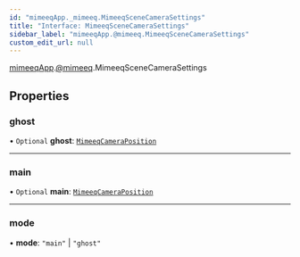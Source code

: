 ```yaml
---
id: "mimeeqApp._mimeeq.MimeeqSceneCameraSettings"
title: "Interface: MimeeqSceneCameraSettings"
sidebar_label: "mimeeqApp.@mimeeq.MimeeqSceneCameraSettings"
custom_edit_url: null
---
```


[mimeeqApp](../modules/mimeeqApp.md).[@mimeeq](../namespaces/mimeeqApp._mimeeq.md).MimeeqSceneCameraSettings

## Properties

### ghost

• `Optional` **ghost**: [`MimeeqCameraPosition`](mimeeqApp._mimeeq.MimeeqCameraPosition.md)

___

### main

• `Optional` **main**: [`MimeeqCameraPosition`](mimeeqApp._mimeeq.MimeeqCameraPosition.md)

___

### mode

• **mode**: ``"main"`` \| ``"ghost"``
